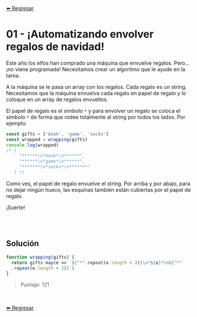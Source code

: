 [⬅️ Regresar](https://github.com/cosmoart/adventJS)

# 01 - ¡Automatizando envolver regalos de navidad!

Este año los elfos han comprado una máquina que envuelve regalos. Pero... ¡no viene programada! Necesitamos crear un algoritmo que le ayude en la tarea.

A la máquina se le pasa un array con los regalos. Cada regalo es un string. Necesitamos que la máquina envuelva cada regalo en papel de regalo y lo coloque en un array de regalos envueltos.

El papel de regalo es el símbolo `*` y para envolver un regalo se coloca el símbolo `*` de forma que rodee totalmente al string por todos los lados. Por ejemplo:

```js
const gifts = ['book', 'game', 'socks']
const wrapped = wrapping(gifts)
console.log(wrapped)
/* [
     "******\n*book*\n******",
     "******\n*game*\n******",
     "*******\n*socks*\n*******"
   ] */
```

Como ves, el papel de regalo envuelve el string. Por arriba y por abajo, para no dejar ningún hueco, las esquinas también están cubiertas por el papel de regalo.

¡Suerte!

<br/>
<br/>

## Solución

```js
function wrapping(gifts) {
  return gifts.map(e => `${"*".repeat(e.length + 2)}\n*${e}*\n${"*"
  .repeat(e.length + 2)}`)
}
```

> Puntaje: 121

<br/>

[⬅️ Regresar](https://github.com/cosmoart/adventJS)
